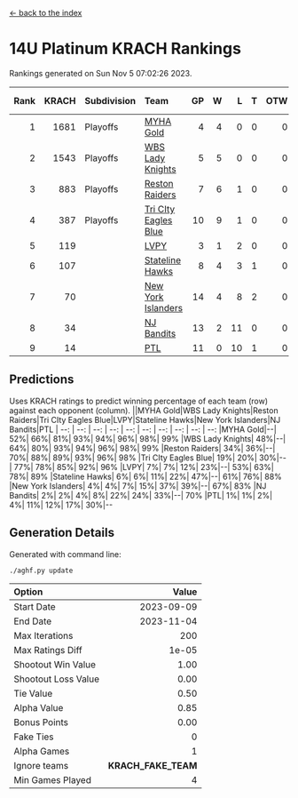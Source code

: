 [<- back to the index](readme.md)
# 14U Platinum KRACH Rankings
Rankings generated on Sun Nov  5 07:02:26 2023.

Rank|KRACH|Subdivision|Team|GP|W|L|T|OTW|OTL|SoS|Exp Wins|Win Diff
---:|---:|:---|:---|---:|---:|---:|---:|---:|---:|---:|---:|---:
1|1681|Playoffs|[MYHA Gold](https://gamesheetstats.com/seasons/3663/teams/140824/schedule)|4|4|0|0|0|0|53|4.9|0.0
2|1543|Playoffs|[WBS Lady Knights](https://gamesheetstats.com/seasons/3663/teams/140825/schedule)|5|5|0|0|0|0|40|5.8|-0.0
3|883|Playoffs|[Reston Raiders](https://gamesheetstats.com/seasons/3663/teams/140829/schedule)|7|6|1|0|0|0|678|6.8|-0.0
4|387|Playoffs|[Tri CIty Eagles Blue](https://gamesheetstats.com/seasons/3663/teams/140831/schedule)|10|9|1|0|0|0|48|9.9|0.0
5|119||[LVPY](https://gamesheetstats.com/seasons/3663/teams/140820/schedule)|3|1|2|0|0|0|339|1.9|0.0
6|107||[Stateline Hawks](https://gamesheetstats.com/seasons/3663/teams/140830/schedule)|8|4|3|1|0|0|264|5.4|0.0
7|70||[New York Islanders](https://gamesheetstats.com/seasons/3663/teams/140832/schedule)|14|4|8|2|0|0|465|5.9|0.0
8|34||[NJ Bandits](https://gamesheetstats.com/seasons/3663/teams/140828/schedule)|13|2|11|0|0|0|634|2.9|0.0
9|14||[PTL](https://gamesheetstats.com/seasons/3663/teams/140827/schedule)|11|0|10|1|0|0|471|1.4|0.0

## Predictions
Uses KRACH ratings to predict winning percentage of each team (row) against each opponent (column).
||MYHA Gold|WBS Lady Knights|Reston Raiders|Tri CIty Eagles Blue|LVPY|Stateline Hawks|New York Islanders|NJ Bandits|PTL
| --: | --: | --: | --: | --: | --: | --: | --: | --: | --: 
|MYHA Gold|--| 52%| 66%| 81%| 93%| 94%| 96%| 98%| 99%
|WBS Lady Knights| 48%|--| 64%| 80%| 93%| 94%| 96%| 98%| 99%
|Reston Raiders| 34%| 36%|--| 70%| 88%| 89%| 93%| 96%| 98%
|Tri CIty Eagles Blue| 19%| 20%| 30%|--| 77%| 78%| 85%| 92%| 96%
|LVPY|  7%|  7%| 12%| 23%|--| 53%| 63%| 78%| 89%
|Stateline Hawks|  6%|  6%| 11%| 22%| 47%|--| 61%| 76%| 88%
|New York Islanders|  4%|  4%|  7%| 15%| 37%| 39%|--| 67%| 83%
|NJ Bandits|  2%|  2%|  4%|  8%| 22%| 24%| 33%|--| 70%
|PTL|  1%|  1%|  2%|  4%| 11%| 12%| 17%| 30%|--

## Generation Details

Generated with command line:
```
./aghf.py update
```

| Option | Value |
| :----- | ----: |
| Start Date | 2023-09-09 |
| End Date | 2023-11-04 |
| Max Iterations | 200 |
| Max Ratings Diff | 1e-05 |
| Shootout Win Value | 1.00 |
| Shootout Loss Value | 0.00 |
| Tie Value | 0.50 |
| Alpha Value | 0.85 |
| Bonus Points | 0.00 |
| Fake Ties | 0 |
| Alpha Games | 1 |
| Ignore teams | __KRACH_FAKE_TEAM__ |
| Min Games Played | 4 |

